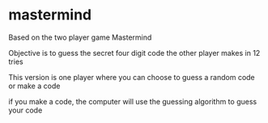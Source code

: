 # mastermind
Based on the two player game Mastermind

Objective is to guess the secret four digit code the other player makes in 12 tries

This version is one player where you can choose to guess a random code or make a code

if you make a code, the computer will use the guessing algorithm to guess your code
